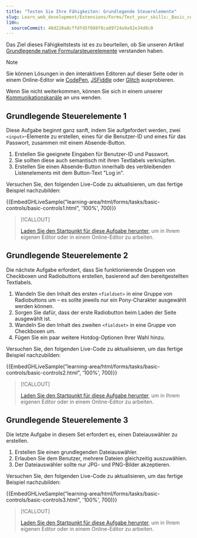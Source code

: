 ```yaml
---
title: "Testen Sie Ihre Fähigkeiten: Grundlegende Steuerelemente"
slug: Learn_web_development/Extensions/Forms/Test_your_skills:_Basic_controls
l10n:
  sourceCommit: 48d220a8cffdfd5f088f8ca89724a9a92e34d8c0
---
```


Das Ziel dieses Fähigkeitstests ist es zu beurteilen, ob Sie unseren Artikel [Grundlegende native Formularsteuerelemente](/de/docs/Learn_web_development/Extensions/Forms/Basic_native_form_controls) verstanden haben.

> [!NOTE]
> Sie können Lösungen in den interaktiven Editoren auf dieser Seite oder in einem Online-Editor wie [CodePen](https://codepen.io/), [JSFiddle](https://jsfiddle.net/) oder [Glitch](https://glitch.com/) ausprobieren.
>
> Wenn Sie nicht weiterkommen, können Sie sich in einem unserer [Kommunikationskanäle](/de/docs/MDN/Community/Communication_channels) an uns wenden.

## Grundlegende Steuerelemente 1

Diese Aufgabe beginnt ganz sanft, indem Sie aufgefordert werden, zwei `<input>`-Elemente zu erstellen, eines für die Benutzer-ID und eines für das Passwort, zusammen mit einem Absende-Button.

1. Erstellen Sie geeignete Eingaben für Benutzer-ID und Passwort.
2. Sie sollten diese auch semantisch mit ihren Textlabels verknüpfen.
3. Erstellen Sie einen Absende-Button innerhalb des verbleibenden Listenelements mit dem Button-Text "Log in".

Versuchen Sie, den folgenden Live-Code zu aktualisieren, um das fertige Beispiel nachzubilden:

{{EmbedGHLiveSample("learning-area/html/forms/tasks/basic-controls/basic-controls1.html", '100%', 700)}}

> [!CALLOUT]
>
> [Laden Sie den Startpunkt für diese Aufgabe herunter](https://github.com/mdn/learning-area/blob/main/html/forms/tasks/basic-controls/basic-controls1-download.html), um in Ihrem eigenen Editor oder in einem Online-Editor zu arbeiten.

## Grundlegende Steuerelemente 2

Die nächste Aufgabe erfordert, dass Sie funktionierende Gruppen von Checkboxen und Radiobuttons erstellen, basierend auf den bereitgestellten Textlabels.

1. Wandeln Sie den Inhalt des ersten `<fieldset>` in eine Gruppe von Radiobuttons um – es sollte jeweils nur ein Pony-Charakter ausgewählt werden können.
2. Sorgen Sie dafür, dass der erste Radiobutton beim Laden der Seite ausgewählt ist.
3. Wandeln Sie den Inhalt des zweiten `<fieldset>` in eine Gruppe von Checkboxen um.
4. Fügen Sie ein paar weitere Hotdog-Optionen Ihrer Wahl hinzu.

Versuchen Sie, den folgenden Live-Code zu aktualisieren, um das fertige Beispiel nachzubilden:

{{EmbedGHLiveSample("learning-area/html/forms/tasks/basic-controls/basic-controls2.html", '100%', 700)}}

> [!CALLOUT]
>
> [Laden Sie den Startpunkt für diese Aufgabe herunter](https://github.com/mdn/learning-area/blob/main/html/forms/tasks/basic-controls/basic-controls2-download.html), um in Ihrem eigenen Editor oder in einem Online-Editor zu arbeiten.

## Grundlegende Steuerelemente 3

Die letzte Aufgabe in diesem Set erfordert es, einen Dateiauswähler zu erstellen.

1. Erstellen Sie einen grundlegenden Dateiauswähler.
2. Erlauben Sie dem Benutzer, mehrere Dateien gleichzeitig auszuwählen.
3. Der Dateiauswähler sollte nur JPG- und PNG-Bilder akzeptieren.

Versuchen Sie, den folgenden Live-Code zu aktualisieren, um das fertige Beispiel nachzubilden:

{{EmbedGHLiveSample("learning-area/html/forms/tasks/basic-controls/basic-controls3.html", '100%', 700)}}

> [!CALLOUT]
>
> [Laden Sie den Startpunkt für diese Aufgabe herunter](https://github.com/mdn/learning-area/blob/main/html/forms/tasks/basic-controls/basic-controls3-download.html), um in Ihrem eigenen Editor oder in einem Online-Editor zu arbeiten.
